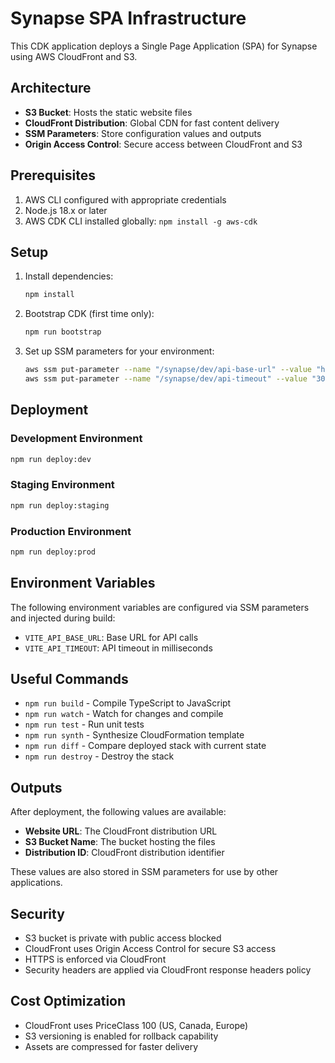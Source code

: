 # Synapse SPA Infrastructure

This CDK application deploys a Single Page Application (SPA) for Synapse using AWS CloudFront and S3.

## Architecture

- **S3 Bucket**: Hosts the static website files
- **CloudFront Distribution**: Global CDN for fast content delivery
- **SSM Parameters**: Store configuration values and outputs
- **Origin Access Control**: Secure access between CloudFront and S3

## Prerequisites

1. AWS CLI configured with appropriate credentials
2. Node.js 18.x or later
3. AWS CDK CLI installed globally: `npm install -g aws-cdk`

## Setup

1. Install dependencies:
   ```bash
   npm install
   ```

2. Bootstrap CDK (first time only):
   ```bash
   npm run bootstrap
   ```

3. Set up SSM parameters for your environment:
   ```bash
   aws ssm put-parameter --name "/synapse/dev/api-base-url" --value "https://api.example.com" --type "String"
   aws ssm put-parameter --name "/synapse/dev/api-timeout" --value "30000" --type "String"
   ```

## Deployment

### Development Environment
```bash
npm run deploy:dev
```

### Staging Environment
```bash
npm run deploy:staging
```

### Production Environment
```bash
npm run deploy:prod
```

## Environment Variables

The following environment variables are configured via SSM parameters and injected during build:

- `VITE_API_BASE_URL`: Base URL for API calls
- `VITE_API_TIMEOUT`: API timeout in milliseconds

## Useful Commands

- `npm run build` - Compile TypeScript to JavaScript
- `npm run watch` - Watch for changes and compile
- `npm run test` - Run unit tests
- `npm run synth` - Synthesize CloudFormation template
- `npm run diff` - Compare deployed stack with current state
- `npm run destroy` - Destroy the stack

## Outputs

After deployment, the following values are available:

- **Website URL**: The CloudFront distribution URL
- **S3 Bucket Name**: The bucket hosting the files
- **Distribution ID**: CloudFront distribution identifier

These values are also stored in SSM parameters for use by other applications.

## Security

- S3 bucket is private with public access blocked
- CloudFront uses Origin Access Control for secure S3 access
- HTTPS is enforced via CloudFront
- Security headers are applied via CloudFront response headers policy

## Cost Optimization

- CloudFront uses PriceClass 100 (US, Canada, Europe)
- S3 versioning is enabled for rollback capability
- Assets are compressed for faster delivery
